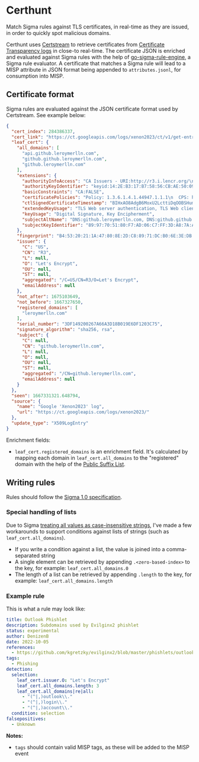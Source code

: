 # Certhunt

Match Sigma rules against TLS certificates, in real-time as they are issued, in order to quickly spot malicious domains.

Certhunt uses [Certstream](https://certstream.calidog.io) to retrieve certificates from [Certificate Transparency logs](https://certificate.transparency.dev/) in close-to real-time. The certificate JSON is enriched and evaluated against Sigma rules with the help of [go-sigma-rule-engine](https://github.com/markuskont/go-sigma-rule-engine), a Sigma rule evaluator. A certificate that matches a Sigma rule will lead to a MISP attribute in JSON format being appended to `attributes.jsonl`, for consumption into MISP.

## Certificate format

Sigma rules are evaluated against the JSON certificate format used by Certstream. See example below:

```json
{
  "cert_index": 284386337,
  "cert_link": "https://ct.googleapis.com/logs/xenon2023/ct/v1/get-entries?start=284386337&end=284386337",
  "leaf_cert": {
    "all_domains": [
      "api.github.leroymerlln.com",
      "github.github.leroymerlln.com",
      "github.leroymerlln.com"
    ],
    "extensions": {
      "authorityInfoAccess": "CA Issuers - URI:http://r3.i.lencr.org/\nOCSP - URI:http://r3.o.lencr.org\n",
      "authorityKeyIdentifier": "keyid:14:2E:B3:17:B7:58:56:CB:AE:50:09:40:E6:1F:AF:9D:8B:14:C2:C6\n",
      "basicConstraints": "CA:FALSE",
      "certificatePolicies": "Policy: 1.3.6.1.4.1.44947.1.1.1\n  CPS: http://cps.letsencrypt.org",
      "ctlSignedCertificateTimestamp": "BIHxAO8AdgB6MoxU2LcttiDqOOBSHumEFnAyE4VNO9IrwTpXo1LrUgAAAYQ0r9meAAAEAwBHMEUCIHqCZ0tKIq3wZg6qdJPgsqAyH91tBp-ieeutblDdsz1bAiEApj-YyRJxwTBmjXvwQquXEYm53YcG6s-jFRcHVc9sxwsAdQCt9776fP8QyIudPZwePhhqtGcpXc-xDCTKhYY069yCigAAAYQ0r9m4AAAEAwBGMEQCIB0TDPf7UMbvrwDm3ERTuNyWws7sjkmJjuafEdKOdlNFAiAc6LufRLlM24E7gL-l5F1gHPn1KpLiu53XkjRu6RDOgQ==",
      "extendedKeyUsage": "TLS Web server authentication, TLS Web client authentication",
      "keyUsage": "Digital Signature, Key Encipherment",
      "subjectAltName": "DNS:github.leroymerlln.com, DNS:github.github.leroymerlln.com, DNS:api.github.leroymerlln.com",
      "subjectKeyIdentifier": "89:97:70:51:80:F7:AD:06:C7:FF:3D:A8:7A:A9:12:B1:65:46:CE:2B"
    },
    "fingerprint": "B4:53:20:21:1A:47:80:8E:2D:C8:89:71:DC:B0:6E:3E:DB:D2:14:D7",
    "issuer": {
      "C": "US",
      "CN": "R3",
      "L": null,
      "O": "Let's Encrypt",
      "OU": null,
      "ST": null,
      "aggregated": "/C=US/CN=R3/O=Let's Encrypt",
      "emailAddress": null
    },
    "not_after": 1675103649,
    "not_before": 1667327650,
    "registered_domains": [
      "leroymerlln.com"
    ],
    "serial_number": "3DF149200267A66A3D18B019E6DF1203C75",
    "signature_algorithm": "sha256, rsa",
    "subject": {
      "C": null,
      "CN": "github.leroymerlln.com",
      "L": null,
      "O": null,
      "OU": null,
      "ST": null,
      "aggregated": "/CN=github.leroymerlln.com",
      "emailAddress": null
    }
  },
  "seen": 1667331321.648794,
  "source": {
    "name": "Google 'Xenon2023' log",
    "url": "https://ct.googleapis.com/logs/xenon2023/"
  },
  "update_type": "X509LogEntry"
}
```

Enrichment fields:

* `leaf_cert.registered_domains` is an enrichment field. It's calculated by mapping each domain in `leaf_cert.all_domains` to the "registered" domain with the help of the [Public Suffix List](https://publicsuffix.org/).

## Writing rules

Rules should follow the [Sigma 1.0 specification](https://github.com/SigmaHQ/sigma-specification/blob/3d7aa6365eb061b75285dd9efc6c08c20b8fecd6/Sigma_1_0_1.md).

### Special handling of lists

Due to Sigma [treating all values as case-insensitive strings](https://github.com/SigmaHQ/sigma-specification/blob/3d7aa6365eb061b75285dd9efc6c08c20b8fecd6/Sigma_1_0_1.md#general), I've made a few workarounds to support conditions against lists of strings (such as `leaf_cert.all_domains`).

* If you write a condition against a list, the value is joined into a comma-separated string
* A single element can be retrieved by appending `.<zero-based-index>` to the key, for example: `leaf_cert.all_domains.0`
* The length of a list can be retrieved by appending `.length` to the key, for example: `leaf_cert.all_domains.length`

### Example rule

This is what a rule may look like:

```yaml
title: Outlook Phishlet
description: Subdomains used by Evilginx2 phishlet
status: experimental
author: DenizenB
date: 2022-10-05
references:
  - https://github.com/kgretzky/evilginx2/blob/master/phishlets/outlook.yaml
tags:
  - Phishing
detection:
  selection:
    leaf_cert.issuer.O: "Let's Encrypt"
    leaf_cert.all_domains.length: 3
    leaf_cert.all_domains|re|all:
      - "(^|,)outlook\\."
      - "(^|,)login\\."
      - "(^|,)account\\."
  condition: selection
falsepositives:
  - Unknown
```

**Notes:**

* `tags` should contain valid MISP tags, as these will be added to the MISP event
